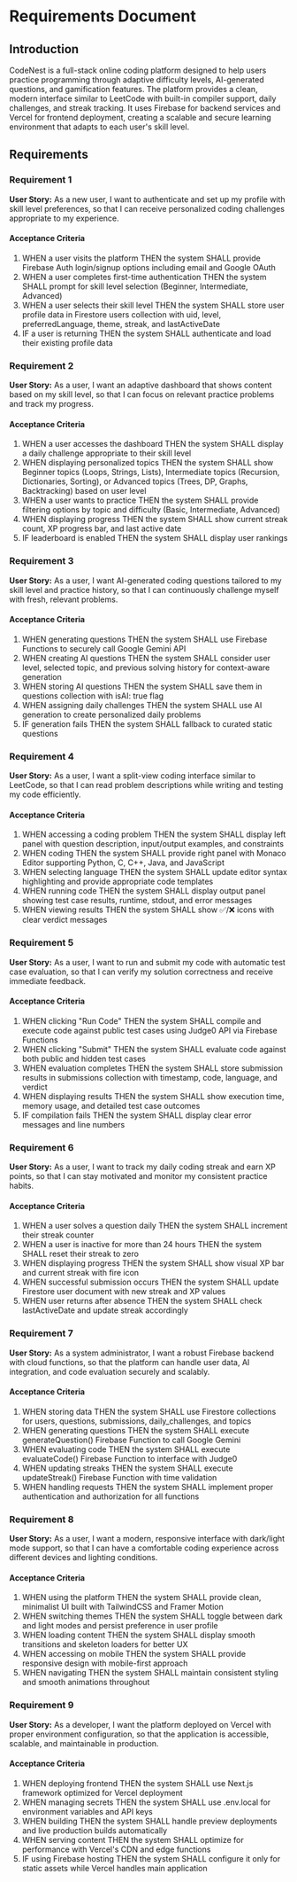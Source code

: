 # Requirements Document

## Introduction

CodeNest is a full-stack online coding platform designed to help users practice programming through adaptive difficulty levels, AI-generated questions, and gamification features. The platform provides a clean, modern interface similar to LeetCode with built-in compiler support, daily challenges, and streak tracking. It uses Firebase for backend services and Vercel for frontend deployment, creating a scalable and secure learning environment that adapts to each user's skill level.

## Requirements

### Requirement 1

**User Story:** As a new user, I want to authenticate and set up my profile with skill level preferences, so that I can receive personalized coding challenges appropriate to my experience.

#### Acceptance Criteria

1. WHEN a user visits the platform THEN the system SHALL provide Firebase Auth login/signup options including email and Google OAuth
2. WHEN a user completes first-time authentication THEN the system SHALL prompt for skill level selection (Beginner, Intermediate, Advanced)
3. WHEN a user selects their skill level THEN the system SHALL store user profile data in Firestore users collection with uid, level, preferredLanguage, theme, streak, and lastActiveDate
4. IF a user is returning THEN the system SHALL authenticate and load their existing profile data

### Requirement 2

**User Story:** As a user, I want an adaptive dashboard that shows content based on my skill level, so that I can focus on relevant practice problems and track my progress.

#### Acceptance Criteria

1. WHEN a user accesses the dashboard THEN the system SHALL display a daily challenge appropriate to their skill level
2. WHEN displaying personalized topics THEN the system SHALL show Beginner topics (Loops, Strings, Lists), Intermediate topics (Recursion, Dictionaries, Sorting), or Advanced topics (Trees, DP, Graphs, Backtracking) based on user level
3. WHEN a user wants to practice THEN the system SHALL provide filtering options by topic and difficulty (Basic, Intermediate, Advanced)
4. WHEN displaying progress THEN the system SHALL show current streak count, XP progress bar, and last active date
5. IF leaderboard is enabled THEN the system SHALL display user rankings

### Requirement 3

**User Story:** As a user, I want AI-generated coding questions tailored to my skill level and practice history, so that I can continuously challenge myself with fresh, relevant problems.

#### Acceptance Criteria

1. WHEN generating questions THEN the system SHALL use Firebase Functions to securely call Google Gemini API
2. WHEN creating AI questions THEN the system SHALL consider user level, selected topic, and previous solving history for context-aware generation
3. WHEN storing AI questions THEN the system SHALL save them in questions collection with isAI: true flag
4. WHEN assigning daily challenges THEN the system SHALL use AI generation to create personalized daily problems
5. IF generation fails THEN the system SHALL fallback to curated static questions

### Requirement 4

**User Story:** As a user, I want a split-view coding interface similar to LeetCode, so that I can read problem descriptions while writing and testing my code efficiently.

#### Acceptance Criteria

1. WHEN accessing a coding problem THEN the system SHALL display left panel with question description, input/output examples, and constraints
2. WHEN coding THEN the system SHALL provide right panel with Monaco Editor supporting Python, C, C++, Java, and JavaScript
3. WHEN selecting language THEN the system SHALL update editor syntax highlighting and provide appropriate code templates
4. WHEN running code THEN the system SHALL display output panel showing test case results, runtime, stdout, and error messages
5. WHEN viewing results THEN the system SHALL show ✅/❌ icons with clear verdict messages

### Requirement 5

**User Story:** As a user, I want to run and submit my code with automatic test case evaluation, so that I can verify my solution correctness and receive immediate feedback.

#### Acceptance Criteria

1. WHEN clicking "Run Code" THEN the system SHALL compile and execute code against public test cases using Judge0 API via Firebase Functions
2. WHEN clicking "Submit" THEN the system SHALL evaluate code against both public and hidden test cases
3. WHEN evaluation completes THEN the system SHALL store submission results in submissions collection with timestamp, code, language, and verdict
4. WHEN displaying results THEN the system SHALL show execution time, memory usage, and detailed test case outcomes
5. IF compilation fails THEN the system SHALL display clear error messages and line numbers

### Requirement 6

**User Story:** As a user, I want to track my daily coding streak and earn XP points, so that I can stay motivated and monitor my consistent practice habits.

#### Acceptance Criteria

1. WHEN a user solves a question daily THEN the system SHALL increment their streak counter
2. WHEN a user is inactive for more than 24 hours THEN the system SHALL reset their streak to zero
3. WHEN displaying progress THEN the system SHALL show visual XP bar and current streak with fire icon
4. WHEN successful submission occurs THEN the system SHALL update Firestore user document with new streak and XP values
5. WHEN user returns after absence THEN the system SHALL check lastActiveDate and update streak accordingly

### Requirement 7

**User Story:** As a system administrator, I want a robust Firebase backend with cloud functions, so that the platform can handle user data, AI integration, and code evaluation securely and scalably.

#### Acceptance Criteria

1. WHEN storing data THEN the system SHALL use Firestore collections for users, questions, submissions, daily_challenges, and topics
2. WHEN generating questions THEN the system SHALL execute generateQuestion() Firebase Function to call Google Gemini
3. WHEN evaluating code THEN the system SHALL execute evaluateCode() Firebase Function to interface with Judge0
4. WHEN updating streaks THEN the system SHALL execute updateStreak() Firebase Function with time validation
5. WHEN handling requests THEN the system SHALL implement proper authentication and authorization for all functions

### Requirement 8

**User Story:** As a user, I want a modern, responsive interface with dark/light mode support, so that I can have a comfortable coding experience across different devices and lighting conditions.

#### Acceptance Criteria

1. WHEN using the platform THEN the system SHALL provide clean, minimalist UI built with TailwindCSS and Framer Motion
2. WHEN switching themes THEN the system SHALL toggle between dark and light modes and persist preference in user profile
3. WHEN loading content THEN the system SHALL display smooth transitions and skeleton loaders for better UX
4. WHEN accessing on mobile THEN the system SHALL provide responsive design with mobile-first approach
5. WHEN navigating THEN the system SHALL maintain consistent styling and smooth animations throughout

### Requirement 9

**User Story:** As a developer, I want the platform deployed on Vercel with proper environment configuration, so that the application is accessible, scalable, and maintainable in production.

#### Acceptance Criteria

1. WHEN deploying frontend THEN the system SHALL use Next.js framework optimized for Vercel deployment
2. WHEN managing secrets THEN the system SHALL use .env.local for environment variables and API keys
3. WHEN building THEN the system SHALL handle preview deployments and live production builds automatically
4. WHEN serving content THEN the system SHALL optimize for performance with Vercel's CDN and edge functions
5. IF using Firebase hosting THEN the system SHALL configure it only for static assets while Vercel handles main application